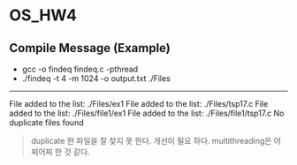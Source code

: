 # OS_HW4

## Compile Message (Example)
- gcc -o findeq findeq.c -pthread
- ./findeq -t 4 -m 1024 -o output.txt ./Files

-----------------------------------------------

File added to the list: ./Files/ex1
File added to the list: ./Files/tsp17.c
File added to the list: ./Files/file1/ex1
File added to the list: ./Files/file1/tsp17.c
No duplicate files found

> duplicate 한 파일을 잘 찾지 못 한다. 개선이 필요 하다. 
> multithreading은 어찌어찌 한 것 같다.
